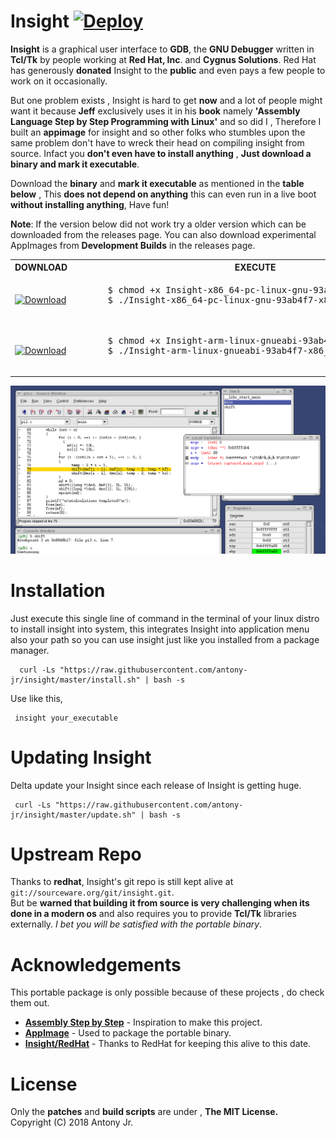 # Insight [![Deploy](https://github.com/antony-jr/insight/actions/workflows/deploy.yml/badge.svg)](https://github.com/antony-jr/insight/actions/workflows/deploy.yml)
 
**Insight** is a graphical user interface to **GDB**, the **GNU Debugger** written in **Tcl/Tk** by people working at **Red Hat, Inc**. and **Cygnus Solutions**. Red Hat has generously **donated** Insight to the **public** and even pays a few people to work on it occasionally.

But one problem exists , Insight is hard to get **now** and a lot of people might want it because **Jeff** exclusively uses it in his
**book** namely **'Assembly Language Step by Step Programming with Linux'** and so did I , Therefore I built an **appimage** for insight and so other folks who stumbles upon the same problem don't have to wreck their head on compiling insight from source.
Infact you **don't even have to install anything** , **Just download a binary and mark it executable**.

Download the **binary** and **mark it executable** as mentioned in the **table below** , This **does not depend on anything**
this can even run in a live boot **without installing anything**, Have fun!

**Note**: If the version below did not work try a older version which can be downloaded from the releases page. You can also download experimental AppImages from **Development Builds** in the releases page.


<p align="center">
 <table>
   <tr>
     <th >DOWNLOAD<br></th>
     <th >EXECUTE</th>
   </tr>
   <tr>
     <td >
     <a href="https://github.com/antony-jr/insight/releases/download/93ab4f7/Insight-x86_64-pc-linux-gnu-93ab4f7-x86_64.AppImage">
     <img src="https://img.shields.io/badge/DOWNLOAD-Insight%20(Target%20x86__64)-green" alt="Download" /  >
     </a>
     </td>
     <td>
     <pre>
      $ chmod +x Insight-x86_64-pc-linux-gnu-93ab4f7-x86_64.AppImage
      $ ./Insight-x86_64-pc-linux-gnu-93ab4f7-x86_64.AppImage
     </pre>
     </td>
   </tr>
   <tr>
     <td >
     <a href="https://github.com/antony-jr/insight/releases/download/93ab4f7/Insight-arm-linux-gnueabi-93ab4f7-x86_64.AppImage">
     <img src="https://img.shields.io/badge/DOWNLOAD-Insight%20(Target%20ARM)-green" alt="Download" /  >
     </a>
     </td>
     <td>
     <pre>
      $ chmod +x Insight-arm-linux-gnueabi-93ab4f7-x86_64.AppImage
      $ ./Insight-arm-linux-gnueabi-93ab4f7-x86_64.AppImage
     </pre>
     </td>
   </tr>
</table>
</p>

<p align=center>
<img src=.img/screenshot.png height=auto width=auto alt="Insight Debugger"> 
</p>

# Installation

Just execute this single line of command in the terminal of your linux distro to install
insight into system, this integrates Insight into application menu also your path so you
can use insight just like you installed from a package manager.

```
  curl -Ls "https://raw.githubusercontent.com/antony-jr/insight/master/install.sh" | bash -s
```

Use like this,

```
 insight your_executable
```

# Updating Insight

Delta update your Insight since each release of Insight is getting huge.

```
 curl -Ls "https://raw.githubusercontent.com/antony-jr/insight/master/update.sh" | bash -s
```

# Upstream Repo

Thanks to **redhat**, Insight's git repo is still kept alive at ```git://sourceware.org/git/insight.git```.   
But be **warned that building it from source is very challenging when its done in a modern os** and also requires you 
to provide **Tcl/Tk** libraries externally. *I bet you will be satisfied with the portable binary*.

# Acknowledgements

This portable package is only possible because of these projects , do check them out.

* **[Assembly Step by Step](https://www.amazon.com/Assembly-Language-Step-Step-Programming/dp/0470497025)** - Inspiration to make this project.
* **[AppImage](https://github.com/appimage/)** - Used to package the portable binary.
* **[Insight/RedHat](https://sourceware.org/insight/)** - Thanks to RedHat for keeping this alive to this date.

# License

Only the **patches** and **build scripts** are under , **The MIT License.**   
Copyright (C) 2018 Antony Jr.
